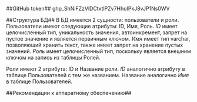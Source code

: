 ##GitHub token##
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

##Структура БД##
В БД имеется 2 сущности: пользователи и роли.
Пользователи имеют следующие атрибуты: ID, Имя, Роль.
*ID* имеет целочисленный тип, уникальность значения, автоинкремент, запрет на пустое значение и является первичным ключом.
*Имя* имеет тип varchar, позволяющий хранить текст, также имеет запрет на хранение пустых значений.
*Роль* имеет целочисленный тип, поскольку является внешним ключом на запись из таблицы Ролей.

Роли имеют 2 атрибута: ID и Название роли.
*ID* аналогично атрибуту в таблице Пользователей с тем же названием. Название аналогично *Имя* в таблице Пользователей.

##Рекомендации к аппаратному обеспечению##
